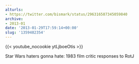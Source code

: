 ```yaml
---
alturls:
- https://twitter.com/bismark/status/296316587345059840
archive:
- 2013-01
date: '2013-01-29T17:59:14+00:00'
slug: '1359482354'
---
```


{{< youtube_nocookie ytLjboeOtis >}}

Star Wars haters gonna hate: 1983 film critic responses to RotJ

